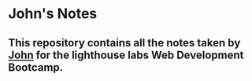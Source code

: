 # John's Notes

## This repository contains all the notes taken by [John](https://github.com/JohnBorges52) for the lighthouse labs Web Development Bootcamp.
